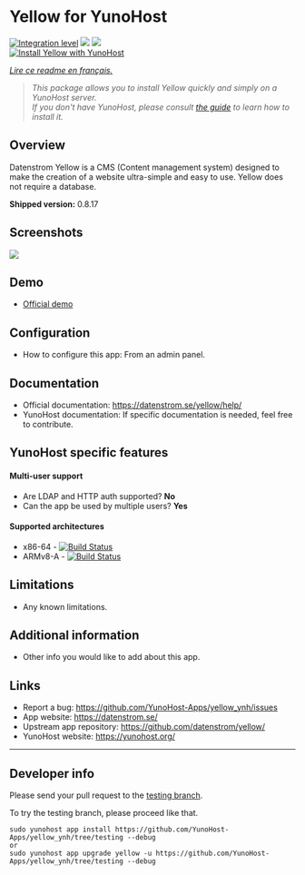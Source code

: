 # Yellow for YunoHost

[![Integration level](https://dash.yunohost.org/integration/yellow.svg)](https://dash.yunohost.org/appci/app/yellow) ![](https://ci-apps.yunohost.org/ci/badges/yellow.status.svg) ![](https://ci-apps.yunohost.org/ci/badges/yellow.maintain.svg)  
[![Install Yellow with YunoHost](https://install-app.yunohost.org/install-with-yunohost.svg)](https://install-app.yunohost.org/?app=yellow)

*[Lire ce readme en français.](./README_fr.md)*

> *This package allows you to install Yellow quickly and simply on a YunoHost server.  
If you don't have YunoHost, please consult [the guide](https://yunohost.org/#/install) to learn how to install it.*

## Overview
Datenstrom Yellow is a CMS (Content management system) designed to make the creation of a website ultra-simple and easy to use. Yellow does not require a database.

**Shipped version:** 0.8.17

## Screenshots

![](https://datenstrom.se/media/images/datenstrom-yellow-en.png)

## Demo

* [Official demo](https://datenstrom.se/yellow/demo/)

## Configuration

* How to configure this app: From an admin panel.

## Documentation

 * Official documentation: https://datenstrom.se/yellow/help/
 * YunoHost documentation: If specific documentation is needed, feel free to contribute.

## YunoHost specific features

#### Multi-user support

* Are LDAP and HTTP auth supported? **No**
* Can the app be used by multiple users? **Yes**

#### Supported architectures

* x86-64 - [![Build Status](https://ci-apps.yunohost.org/ci/logs/yellow%20%28Apps%29.svg)](https://ci-apps.yunohost.org/ci/apps/yellow/)
* ARMv8-A - [![Build Status](https://ci-apps-arm.yunohost.org/ci/logs/yellow%20%28Apps%29.svg)](https://ci-apps-arm.yunohost.org/ci/apps/yellow/)

## Limitations

* Any known limitations.

## Additional information

* Other info you would like to add about this app.

## Links

 * Report a bug: https://github.com/YunoHost-Apps/yellow_ynh/issues
 * App website: https://datenstrom.se/
 * Upstream app repository: https://github.com/datenstrom/yellow/
 * YunoHost website: https://yunohost.org/

---

## Developer info

Please send your pull request to the [testing branch](https://github.com/YunoHost-Apps/yellow_ynh/tree/testing).

To try the testing branch, please proceed like that.
```
sudo yunohost app install https://github.com/YunoHost-Apps/yellow_ynh/tree/testing --debug
or
sudo yunohost app upgrade yellow -u https://github.com/YunoHost-Apps/yellow_ynh/tree/testing --debug
```
